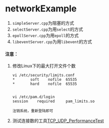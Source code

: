# networkExample
1. `simpleServer.cpp`为阻塞的方式
2. `selectServer.cpp`为用`select`的方式
3. `epollServer.cpp`为用`epoll`的方式
4. `libeventServer.cpp`为用`libevent`的方式



#### 注意：

1. 修改Linux下的最大打开文件个数

   ```
   vi /etc/security/limits.conf 
   *       soft    nofile  65535
   *       hard    nofile  65535
   
   
   vi /etc/pam.d/login
   session    required     pam_limits.so
   
   注销系统，重新登陆即可
   ```

2. 测试连接数的工具[TCP_UDP_PerformanceTest](https://www.cnblogs.com/smark/p/4496660.html)

